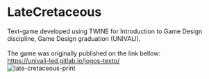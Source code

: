 # LateCretaceous
Text-game developed using TWINE for Introduction to Game Design discipline, Game Design graduation (UNIVALI).<br><br>
The game was originally published on the link bellow:<br>
https://univali-led.gitlab.io/jogos-texto/<br>
![late-cretaceous-print](https://github.com/Pixelikas/Late-Cretaceous/assets/67108278/2a8086aa-3c2c-4834-ac3a-aeec8265c40b)
